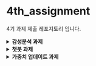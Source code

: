 # 4th_assignment

4기 과제 제출 레포지토리 입니다.

<details>
<summary><b>감성분석 과제</b></summary>
## 📝 감성분석 과제 수행 관련
오늘 실습한 내용은 **자연어 처리(NLP)**와 감성 분석을 수행하는 시스템을 구축하기 위한 코드입니다. 이 코드는 텍스트 데이터를 받아들여 토큰화, 감성 사전 확장, 감성 분석을 수행하고, 각 문장에 대해 감성 점수와 비율을 계산하여 결과를 반환하는 역할을 합니다. 여러분이 따로 텍스트 파일을 만들어서 실습해보세요.

## 1. 텍스트 파일 준비하기
실습을 위해 사용할 텍스트 파일을 직접 만들어보세요.

## 텍스트 파일 내용: 각 줄마다 감성 분석을 원하는 문장을 입력합니다. 예를 들어, 아래와 같이 감성 분석을 원하는 문장들을 입력한 text_data.txt 파일을 만들어주세요.
## 예시 (text_data.txt):

오늘 날씨가 너무 좋아서 기분이 좋다.
이 영화는 정말 별로였어. 너무 지루했다.
맛있는 음식을 먹어서 행복하다.
이 책은 이해하기 어려워서 실망했다.

각 문장은 줄 바꿈으로 구분되어야 합니다.
파일을 저장할 때, UTF-8 인코딩을 사용하여 저장해주세요.

## 2. 코드 실행하기
이제 만든 텍스트 파일을 감성 분석 시스템에 적용하여 분석을 실행할 수 있습니다.

## 코드 실행 순서:

## 텍스트 파일 불러오기: pandas를 사용하여 만든 텍스트 파일을 불러옵니다.
예시 코드:
df = pd.read_csv('text_data.txt', header=None, names=['sentence'])
## 감성 분석 시스템 실행:
위에서 제공된 Aurora3 클래스 코드를 활용하여 감성 분석을 실행합니다.
Aurora3 클래스의 get_df() 메서드를 호출하면, 각 문장에 대해 **감성 점수(score)**와 **감성 비율(ratio)**을 계산한 결과를 얻을 수 있습니다.
## 결과 확인:
감성 분석 후, df 데이터프레임에 score와 ratio 열이 추가됩니다.
print(df)를 실행하면, 각 문장에 대해 감성 점수와 비율을 확인할 수 있습니다.
결과 예시:<br>
      sentence                score       ratio<br>
0    오늘 날씨가 너무 좋아서 기분이 좋다.    0.85   0.25<br>
1    이 영화는 정말 별로였어. 너무 지루했다.   -0.45   0.12<br>
2    맛있는 음식을 먹어서 행복하다.          0.75   0.22<br>
3    이 책은 이해하기 어려워서 실망했다.     -0.65   0.18<br>

## 3. 실습 완료 후 제출
실습이 끝나면, 감성 분석이 완료된 텍스트 파일을 제출해주세요.
제출 파일에는 sentence, score, ratio 열이 포함되어야 합니다.
(gpt를 적극적으로 활용해보세요)

## 과제 제출 관련
레포지토리 fork를 통해 과제를 수행하셔야 합니다.
과제에 대한 코드를 작성하시고, Pull Request (PR)를 작성해주시면 됩니다.
본인 이름 폴더에 파일을 넣어주세요 
<br>
ex) <br>
<pre><code>  4기_홍길동/ 
          └── 감성분석/
                  ├── main.py 
                  ├── text.txt 
                  └── ... </code></pre>
<br>
PR 작성하실때 궁금한 점이나 어려웠던 점 등을 적어주세요.
과제 제출마감 기한은 4월 30일 23:59까지입니다.

</details>

<details>
<summary><b>챗봇 과제</b></summary>
#  4주차 과제 안내 - 오픈 API를 활용한 챗봇 만들기

##  1. 과제 주제
이번 주 실습에서는 Together API를 사용해 챗봇을 만들어보았습니다.  
이번 과제에서는 **다른 오픈 API(Open API)**를 활용하여, 자신만의 챗봇을 만들어보는 것이 목표입니다.

## 2.과제 목표
- 외부에서 제공하는 오픈 API를 자유롭게 선택하여 챗봇을 구성합니다.
- 사용자 입력을 받아 API로부터 데이터를 요청하고, 응답을 보기 좋게 출력하는 흐름을 구현합니다.
- 기존에 배운 `.env` 사용, 폴더 구조 구성, 기본적인 예외 처리 등을 적용해 봅니다.

## 3. 과제 조건
- **Together API 이외의 오픈 API**를 사용해야 합니다.  
  예: OpenWeatherMap, Cat Facts API, News API, NASA API 등 자유롭게 선택
- 챗봇 형식으로 사용자와 간단한 대화가 가능한 구조여야 합니다.
- `.env` 파일을 사용하여 API 키를 안전하게 관리해야 합니다.

## 4. 제출 형식
본인 명의 폴더 안에 추가해서 제출
<br>
ex) <br>
<pre><code>  4기_홍길동/ 
            └── 감성분석/
                  ├── main.py 
                  ├── text.txt 
                  └── ... 
            └──챗봇/
                  ├── main.py # 챗봇 실행 코드
                  ├──  .env # API 키 등 환경 변수
                  └── ... 
</code></pre>
<br>
PR 작성하실때 궁금한 점이나 어려웠던 점 등을 적어주세요.
과제 제출마감 기한은 4월 30일 23:59까지입니다.
      
</details>
<details>
<summary><b>가중치 업데이트 과제</b></summary>

# 🎯 과제 주제 - 순전파 & 역전파를 통한 가중치 업데이트

## 1. 과제 개요
아래 그림은 간단한 2-2-1 구조의 신경망입니다.  
활성화 함수는 시그모이드를 사용하며, 각 노드 및 가중치 값은 이미지에 표시되어 있습니다.

![가중치 업데이트 과제 이미지](https://github.com/user-attachments/assets/a7ca1366-3b46-4427-b4c1-4623e708cfe4)

- 학습률(learning rate): **0.5**
- 실제값(target): **0.3**

## 2. 과제 목표
**순전파(forward propagation)**와 **역전파(backpropagation)** 과정을 거쳐 **가중치 `w1`을 업데이트**하는 과정을 코드로 구현하세요.  
- 시그모이드 함수:  
   sigma(z) = 1/(1 + e^(-z)) 
- 시그모이드 미분:  
   sigma'(z) = sigma(z)(1 - sigma(z)) 

## 3. 제출 방식
- 본인 이름 폴더 아래 `가중치업데이트/` 폴더를 만들어 주세요.  
- 아래 파일 구조로 제출해주세요:
<pre><code>
  4기_홍길동/
        └── 가중치업데이트/
                └── 문제 풀이 #본인의 풀이 과정이 담긴 png, pdf 파일
</code></pre>

## 4. 제출 기한
- **2025년 5월 15일 (목) 18:00까지**

과제 관련 질문은 PR 작성 시 남겨주시거나, 깃허브 이슈 혹은 디스코드를 통해 문의해주세요.

</details>
